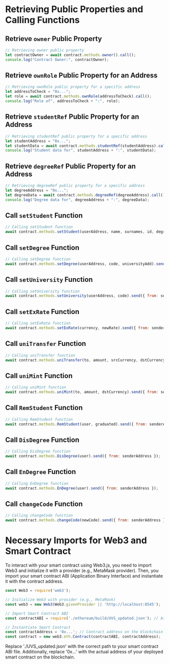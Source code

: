 # Retrieving Public Properties and Calling Functions

## Retrieve `owner` Public Property

```js
// Retrieving owner public property
let contractOwner = await contract.methods.owner().call();
console.log("Contract Owner:", contractOwner);
```

## Retrieve `ownRole` Public Property for an Address

```js
// Retrieving ownRole public property for a specific address
let addressToCheck = "0x...";
let role = await contract.methods.ownRole(addressToCheck).call();
console.log("Role of", addressToCheck + ":", role);
```

## Retrieve `studentRef` Public Property for an Address

```js
// Retrieving studentRef public property for a specific address
let studentAddress = "0x...";
let studentData = await contract.methods.studentRef(studentAddress).call();
console.log("Student data for", studentAddress + ":", studentData);
```


## Retrieve `degreeRef` Public Property for an Address

```js
// Retrieving degreeRef public property for a specific address
let degreeAddress = "0x...";
let degreeData = await contract.methods.degreeRef(degreeAddress).call();
console.log("Degree data for", degreeAddress + ":", degreeData);
```

## Call `setStudent` Function

```js
// Calling setStudent function
await contract.methods.setStudent(userAddress, name, surnames, id, degreeAdd).send({ from: senderAddress });
```

## Call `setDegree` Function

```js
// Calling setDegree function
await contract.methods.setDegree(userAddress, code, universityAdd).send({ from: senderAddress });
```


## Call `setUniversity` Function

```js
// Calling setUniversity function
await contract.methods.setUniversity(userAddress, code).send({ from: senderAddress });
```

## Call `setExRate` Function

```js
// Calling setExRate function
await contract.methods.setExRate(currency, newRate).send({ from: senderAddress });
```

## Call `uniTransfer` Function

```js
// Calling uniTransfer function
await contract.methods.uniTransfer(to, amount, srcCurrency, dstCurrency).send({ from: senderAddress });
```

## Call `uniMint` Function

```js
// Calling uniMint function
await contract.methods.uniMint(to, amount, dstCurrency).send({ from: senderAddress });
```

## Call `RemStudent` Function

```js
// Calling RemStudent function
await contract.methods.RemStudent(user, graduated).send({ from: senderAddress });
```

## Call `DisDegree` Function

```js
// Calling DisDegree function
await contract.methods.DisDegree(user).send({ from: senderAddress });
```

## Call `EnDegree` Function

```js
// Calling EnDegree function
await contract.methods.EnDegree(user).send({ from: senderAddress });
```

## Call `changeCode` Function

```js
// Calling changeCode function
await contract.methods.changeCode(newCode).send({ from: senderAddress });
```

# Necessary Imports for Web3 and Smart Contract

To interact with your smart contract using Web3.js, you need to import Web3 and initialize it with a provider (e.g., MetaMask provider). Then, you import your smart contract ABI (Application Binary Interface) and instantiate it with the contract address.

```js
const Web3 = require('web3');

// Initialize Web3 with provider (e.g., MetaMask)
const web3 = new Web3(Web3.givenProvider || 'http://localhost:8545');

// Import Smart Contract ABI
const contractABI = require('./ethereum/build/UVS_updated.json'); // Assuming ABI is stored in a JSON file

// Instantiate Smart Contract
const contractAddress = '0x...'; // Contract address on the blockchain
const contract = new web3.eth.Contract(contractABI, contractAddress);
```

Replace './UVS_updated.json' with the correct path to your smart contract ABI file. Additionally, replace '0x...' with the actual address of your deployed smart contract on the blockchain.

